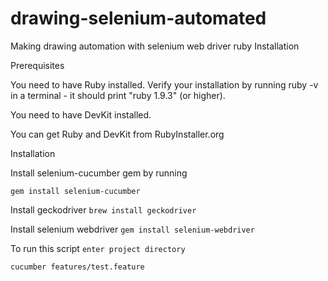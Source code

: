 # drawing-selenium-automated
Making drawing automation with selenium web driver ruby
Installation

Prerequisites

You need to have Ruby installed. Verify your installation by running ruby -v in a terminal - it should print "ruby 1.9.3" (or higher).

You need to have DevKit installed.

You can get Ruby and DevKit from RubyInstaller.org

Installation

Install selenium-cucumber gem by running

`gem install selenium-cucumber`

Install geckodriver
 `brew install geckodriver`
 
 Install selenium webdriver
 `gem install selenium-webdriver`

To run this script
`enter project directory`

`cucumber features/test.feature`

